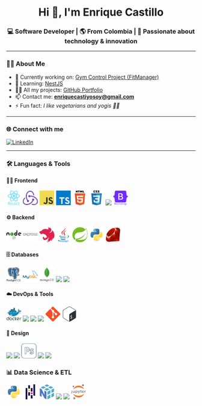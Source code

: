 <h1 align="center">Hi 👋, I'm Enrique Castillo</h1>
<h3 align="center">💻 Software Developer | 🌎 From Colombia | 🚀 Passionate about technology & innovation</h3>

---

### 👨‍💻 About Me
- 🔭 Currently working on: [Gym Control Project (FitManager)](https://github.com/fitmanager0)  
- 🌱 Learning: [NestJS](https://nestjs.com/)  
- 👨‍💻 All my projects: [GitHub Portfolio]([https://github.com/kikecastillocolombia](https://github.com/kikecastillocolombia?page=1&tab=repositories))  
- 📫 Contact me: **enriquecastiyosoy@gmail.com**  
- ⚡ Fun fact: *I like vegetarians and yogis 🧘‍♂️*  

---

### 🌐 Connect with me
<p align="left">
<a href="https://www.linkedin.com/in/joseenriquecastillo/" target="blank">
  <img src="https://img.shields.io/badge/LinkedIn-%230077B5.svg?&style=for-the-badge&logo=linkedin&logoColor=white" alt="LinkedIn"/>
</a>
</p>

---

### 🛠️ Languages & Tools

#### 👨‍🎨 Frontend
<p>
  <img src="https://raw.githubusercontent.com/devicons/devicon/master/icons/react/react-original-wordmark.svg" width="40"/> 
  <img src="https://raw.githubusercontent.com/devicons/devicon/master/icons/redux/redux-original.svg" width="40"/>
  <img src="https://raw.githubusercontent.com/devicons/devicon/master/icons/javascript/javascript-original.svg" width="40"/>
  <img src="https://raw.githubusercontent.com/devicons/devicon/master/icons/typescript/typescript-original.svg" width="40"/>
  <img src="https://raw.githubusercontent.com/devicons/devicon/master/icons/html5/html5-original-wordmark.svg" width="40"/>
  <img src="https://raw.githubusercontent.com/devicons/devicon/master/icons/css3/css3-original-wordmark.svg" width="40"/>
  <img src="https://www.vectorlogo.zone/logos/tailwindcss/tailwindcss-icon.svg" width="40"/>
  <img src="https://raw.githubusercontent.com/devicons/devicon/master/icons/bootstrap/bootstrap-plain-wordmark.svg" width="40"/>
</p>

#### ⚙️ Backend
<p>
  <img src="https://raw.githubusercontent.com/devicons/devicon/master/icons/nodejs/nodejs-original-wordmark.svg" width="40"/>
  <img src="https://raw.githubusercontent.com/devicons/devicon/master/icons/express/express-original-wordmark.svg" width="40"/>
  <img src="https://raw.githubusercontent.com/devicons/devicon/master/icons/nestjs/nestjs-plain.svg" width="40"/>
  <img src="https://raw.githubusercontent.com/devicons/devicon/master/icons/java/java-original.svg" width="40"/>
  <img src="https://raw.githubusercontent.com/devicons/devicon/master/icons/spring/spring-original.svg" width="40"/>
  <img src="https://raw.githubusercontent.com/devicons/devicon/master/icons/python/python-original.svg" width="40"/>
  <img src="https://raw.githubusercontent.com/devicons/devicon/master/icons/ruby/ruby-original.svg" width="40"/>
</p>

#### 🗄️ Databases
<p>
  <img src="https://raw.githubusercontent.com/devicons/devicon/master/icons/postgresql/postgresql-original-wordmark.svg" width="40"/>
  <img src="https://raw.githubusercontent.com/devicons/devicon/master/icons/mysql/mysql-original-wordmark.svg" width="40"/>
  <img src="https://raw.githubusercontent.com/devicons/devicon/master/icons/mongodb/mongodb-original-wordmark.svg" width="40"/>
  <img src="https://www.vectorlogo.zone/logos/sqlite/sqlite-icon.svg" width="40"/>
  <img src="https://www.vectorlogo.zone/logos/mariadb/mariadb-icon.svg" width="40"/>
</p>

#### ☁️ DevOps & Tools
<p>
  <img src="https://raw.githubusercontent.com/devicons/devicon/master/icons/docker/docker-original-wordmark.svg" width="40"/>
  <img src="https://www.vectorlogo.zone/logos/google_cloud/google_cloud-icon.svg" width="40"/>
  <img src="https://www.vectorlogo.zone/logos/heroku/heroku-icon.svg" width="40"/>
  <img src="https://www.vectorlogo.zone/logos/getpostman/getpostman-icon.svg" width="40"/>
  <img src="https://raw.githubusercontent.com/devicons/devicon/master/icons/git/git-original.svg" width="40"/>
  <img src="https://raw.githubusercontent.com/devicons/devicon/master/icons/bash/bash-original.svg" width="40"/>
</p>

#### 🎨 Design
<p>
  <img src="https://www.vectorlogo.zone/logos/figma/figma-icon.svg" width="40"/>
  <img src="https://www.vectorlogo.zone/logos/sketchapp/sketchapp-icon.svg" width="40"/>
  <img src="https://raw.githubusercontent.com/devicons/devicon/master/icons/photoshop/photoshop-line.svg" width="40"/>
  <img src="https://www.vectorlogo.zone/logos/adobe_xd/adobe_xd-icon.svg" width="40"/>
  <img src="https://www.vectorlogo.zone/logos/adobe_illustrator/adobe_illustrator-icon.svg" width="40"/>
</p>

### 📊 Data Science & ETL
<p>
  <!-- Python -->
  <img src="https://raw.githubusercontent.com/devicons/devicon/master/icons/python/python-original.svg" width="40"/>
  <!-- Pandas -->
  <img src="https://raw.githubusercontent.com/devicons/devicon/master/icons/pandas/pandas-original.svg" width="40"/>
  <!-- Numpy -->
  <img src="https://raw.githubusercontent.com/devicons/devicon/master/icons/numpy/numpy-original.svg" width="40"/>
  <!-- Matplotlib -->
  <img src="https://upload.wikimedia.org/wikipedia/commons/8/84/Matplotlib_icon.svg" width="40"/>
  <!-- Seaborn -->
  <img src="https://seaborn.pydata.org/_static/logo-wide-lightbg.svg" width="100"/>
  <!-- Jupyter -->
  <img src="https://raw.githubusercontent.com/devicons/devicon/master/icons/jupyter/jupyter-original-wordmark.svg" width="40"/>
</p>
